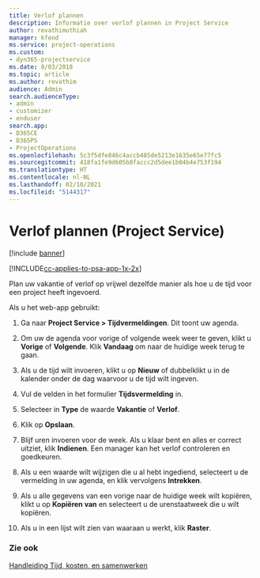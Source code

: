 ```yaml
---
title: Verlof plannen
description: Informatie over verlof plannen in Project Service
author: revathimuthiah
manager: kfend
ms.service: project-operations
ms.custom:
- dyn365-projectservice
ms.date: 8/03/2018
ms.topic: article
ms.author: revathim
audience: Admin
search.audienceType:
- admin
- customizer
- enduser
search.app:
- D365CE
- D365PS
- ProjectOperations
ms.openlocfilehash: 5c3f5dfe846c4accb485de5213e1635e65e77fc5
ms.sourcegitcommit: 418fa1fe9d605b8faccc2d5dee1b04b4e753f194
ms.translationtype: HT
ms.contentlocale: nl-NL
ms.lasthandoff: 02/10/2021
ms.locfileid: "5144317"
---
```

# <a name="schedule-time-off-project-service"></a>Verlof plannen (Project Service)

[!include [banner](../includes/psa-now-project-operations.md)]

[!INCLUDE[cc-applies-to-psa-app-1x-2x](../includes/cc-applies-to-psa-app-1x-2x.md)]

Plan uw vakantie of verlof op vrijwel dezelfde manier als hoe u de tijd voor een project heeft ingevoerd.  
  
 Als u het web-app gebruikt:  
  
1.  Ga naar **Project Service > Tijdvermeldingen**. Dit toont uw agenda.  
  
2.  Om uw de agenda voor vorige of volgende week weer te geven, klikt u **Vorige** of **Volgende**. Klik **Vandaag** om naar de huidige week terug te gaan.  
  
3.  Als u de tijd wilt invoeren, klikt u op **Nieuw** of dubbelklikt u in de kalender onder de dag waarvoor u de tijd wilt ingeven.  
  
4.  Vul de velden in het formulier **Tijdsvermelding** in.  
  
5.  Selecteer in **Type** de waarde **Vakantie** of **Verlof**.  
  
6.  Klik op **Opslaan**.  
  
7.  Blijf uren invoeren voor de week. Als u klaar bent en alles er correct uitziet, klik **Indienen**. Een manager kan het verlof controleren en goedkeuren.  
  
8.  Als u een waarde wilt wijzigen die u al hebt ingediend, selecteert u de vermelding in uw agenda, en klik vervolgens **Intrekken**.  
  
9. Als u alle gegevens van een vorige naar de huidige week wilt kopiëren, klikt u op **Kopiëren van** en selecteert u de urenstaatweek die u wilt kopiëren.  
  
10. Als u in een lijst wilt zien van waaraan u werkt, klik **Raster**.  
  
### <a name="see-also"></a>Zie ook  
 [Handleiding Tijd, kosten, en samenwerken](../psa/time-expense-collaboration-guide.md)

